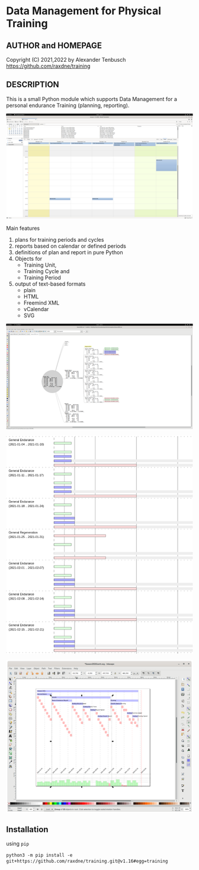 
# Data Management for Physical Training

## AUTHOR and HOMEPAGE

Copyright (C) 2021,2022 by Alexander Tenbusch <https://github.com/raxdne/training>

## DESCRIPTION

This is a small Python module which supports Data Management for a personal endurance Training (planning, reporting).

![Demo](https://github.com/raxdne/training/blob/main/demo/ThunderbirdLightning.png)

Main features
1) plans for training periods and cycles
1) reports based on calendar or defined periods
1) definitions of plan and report in pure Python
1) Objects for
   - Training Unit,
   - Training Cycle and
   - Training Period
1) output of text-based formats
   - plain
   - HTML
   - Freemind XML
   - vCalendar
   - SVG

![Demo Mindmap](https://github.com/raxdne/training/blob/main/demo/Freemind.png)

![Demo](https://github.com/raxdne/training/blob/main/demo/Diagram.png)

![Edit in Inkscape](https://github.com/raxdne/training/blob/main/demo/Inkscape.png)

## Installation

using `pip`

	python3 -m pip install -e git+https://github.com/raxdne/training.git@v1.16#egg=training

